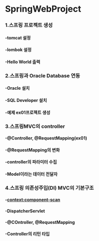 # SpringWebProject
### 1.스프링 프로젝트 생성
#### -tomcat 설정
#### -lombok 설정
#### -Hello World 출력

### 2.스프링과 Oracle Database 연동
#### -Oracle 설치
#### -SQL Developer 설치
#### -예제 ex01프로젝트 생성

### 3.스프링MVC의 controller
#### -@Controller, @RequestMapping(ex01)
#### -@RequestMapping의 변화
#### -controller의 파라미터 수집
#### -Model이라는 데이터 전달자

### 4.스프링 의존성주입(DI) MVC의 기본구조
#### -<context:component-scan>
#### -DispatcherServlet
#### -@COntroller, @RequestMapping
#### -Controller의 리턴 타입